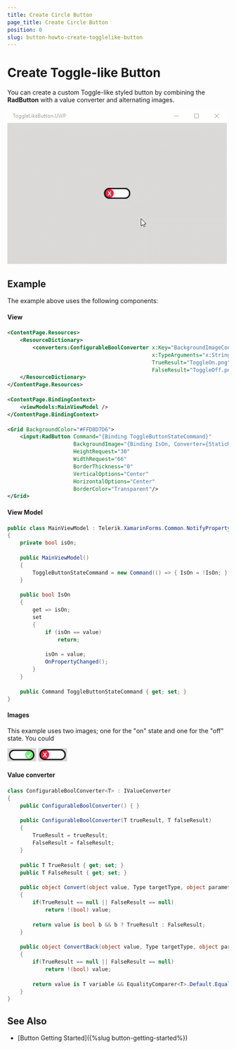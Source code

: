 ```yaml
---
title: Create Circle Button
page_title: Create Circle Button
position: 0
slug: button-howto-create-togglelike-button
---
```


# Create Toggle-like Button

You can create a custom Toggle-like styled button by combining the **RadButton** with a value converter and alternating images.

![Toggle-like Button Example](../images/button-howto-toggle-result.gif)

## Example
The example above uses the following components:


#### View

```xml
<ContentPage.Resources>
    <ResourceDictionary>
        <converters:ConfigurableBoolConverter x:Key="BackgroundImageConverter"
                                              x:TypeArguments="x:String"
                                              TrueResult="ToggleOn.png"
                                              FalseResult="ToggleOff.png"/>
    </ResourceDictionary>
</ContentPage.Resources>

<ContentPage.BindingContext>
    <viewModels:MainViewModel />
</ContentPage.BindingContext>

<Grid BackgroundColor="#FFD8D7D6">
    <input:RadButton Command="{Binding ToggleButtonStateCommand}" 
                     BackgroundImage="{Binding IsOn, Converter={StaticResource BackgroundImageConverter}}" 
                     HeightRequest="30"
                     WidthRequest="66"
                     BorderThickness="0"
                     VerticalOptions="Center"
                     HorizontalOptions="Center"
                     BorderColor="Transparent"/>
</Grid>
```
#### View Model

```C#
public class MainViewModel : Telerik.XamarinForms.Common.NotifyPropertyChangedBase
{
    private bool isOn;

    public MainViewModel()
    {
        ToggleButtonStateCommand = new Command(() => { IsOn = !IsOn; });
    }

    public bool IsOn
    {
        get => isOn;
        set
        {
            if (isOn == value)
                return;

            isOn = value;
            OnPropertyChanged();
        }
    }

    public Command ToggleButtonStateCommand { get; set; }
}
```


#### Images

This example uses two images; one for the "on" state and one for the "off" state. You could

![Button Key Features Example](../images/button-howto-togglebutton-on.png)
![Button Key Features Example](../images/button-howto-togglebutton-off.png)



#### Value converter


```C#
class ConfigurableBoolConverter<T> : IValueConverter
{
    public ConfigurableBoolConverter() { }

    public ConfigurableBoolConverter(T trueResult, T falseResult)
    {
        TrueResult = trueResult;
        FalseResult = falseResult;
    }

    public T TrueResult { get; set; }
    public T FalseResult { get; set; }

    public object Convert(object value, Type targetType, object parameter, CultureInfo culture)
    {
        if(TrueResult == null || FalseResult == null)
            return !(bool) value;

        return value is bool b && b ? TrueResult : FalseResult;
    }

    public object ConvertBack(object value, Type targetType, object parameter, CultureInfo culture)
    {
        if(TrueResult == null || FalseResult == null)
            return !(bool) value;

        return value is T variable && EqualityComparer<T>.Default.Equals(variable, TrueResult);
    }
}
```



## See Also

- [Button Getting Started]({%slug button-getting-started%})
